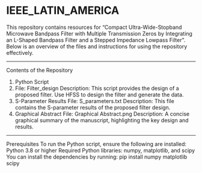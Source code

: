 # IEEE_LATIN_AMERICA
This repository contains resources for “Compact Ultra-Wide-Stopband Microwave Bandpass Filter with Multiple Transmission Zeros by Integrating an L-Shaped Bandpass Filter and a Stepped Impedance Lowpass Filter”. Below is an overview of the files and instructions for using the repository effectively.
________________________________________
Contents of the Repository
1.	Python Script
2.	File: Filter_design
Description: This script provides the design of a proposed filter. 
Use HFSS to design the filter and generate the data.
3.	S-Parameter Results
File: S_parameters.txt
Description: This file contains the S-parameter results of the proposed filter design.
4.	Graphical Abstract
File: Graphical Abstract.png
Description: A concise graphical summary of the manuscript, highlighting the key design and results.
________________________________________
Prerequisites
To run the Python script, ensure the following are installed:
Python 3.8 or higher
Required Python libraries: numpy, matplotlib, and scipy
You can install the dependencies by running:
pip install numpy matplotlib scipy
